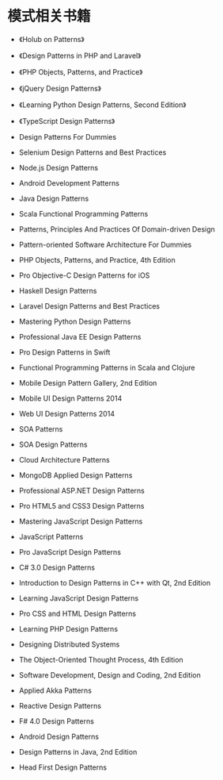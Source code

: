 # 模式相关书籍

- 《Holub on Patterns》

- 《Design Patterns in PHP and Laravel》

- 《PHP Objects, Patterns, and Practice》

- 《jQuery Design Patterns》

- 《Learning Python Design Patterns, Second Edition》

- 《TypeScript Design Patterns》

- Design Patterns For Dummies

- Selenium Design Patterns and Best Practices

- Node.js Design Patterns

- Android Development Patterns

- Java Design Patterns

- Scala Functional Programming Patterns

- Patterns, Principles And Practices Of Domain-driven Design

- Pattern-oriented Software Architecture For Dummies

- PHP Objects, Patterns, and Practice, 4th Edition

- Pro Objective-C Design Patterns for iOS

- Haskell Design Patterns

- Laravel Design Patterns and Best Practices

- Mastering Python Design Patterns

- Professional Java EE Design Patterns

- Pro Design Patterns in Swift

- Functional Programming Patterns in Scala and Clojure

- Mobile Design Pattern Gallery, 2nd Edition

- Mobile UI Design Patterns 2014

- Web UI Design Patterns 2014

- SOA Patterns

- SOA Design Patterns

- Cloud Architecture Patterns

- MongoDB Applied Design Patterns

- Professional ASP.NET Design Patterns

- Pro HTML5 and CSS3 Design Patterns

- Mastering JavaScript Design Patterns

- JavaScript Patterns

- Pro JavaScript Design Patterns

- C# 3.0 Design Patterns

- Introduction to Design Patterns in C++ with Qt, 2nd Edition

- Learning JavaScript Design Patterns

- Pro CSS and HTML Design Patterns

- Learning PHP Design Patterns

- Designing Distributed Systems

- The Object-Oriented Thought Process, 4th Edition

- Software Development, Design and Coding, 2nd Edition

- Applied Akka Patterns

- Reactive Design Patterns

- F# 4.0 Design Patterns

- Android Design Patterns

- Design Patterns in Java, 2nd Edition

- Head First Design Patterns

